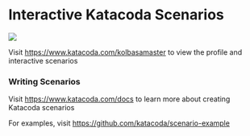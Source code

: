# Interactive Katacoda Scenarios

[![](http://shields.katacoda.com/katacoda/kolbasamaster/count.svg)](https://www.katacoda.com/kolbasamaster "Get your profile on Katacoda.com")

Visit https://www.katacoda.com/kolbasamaster to view the profile and interactive scenarios

### Writing Scenarios
Visit https://www.katacoda.com/docs to learn more about creating Katacoda scenarios

For examples, visit https://github.com/katacoda/scenario-example
